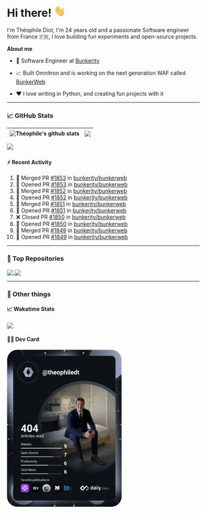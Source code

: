 # Hi there! <img src="./wave.gif" width="30px" height="30px" />

I'm Théophile Diot, I'm 24 years old and a passionate Software engineer from France 🇫🇷, I love building fun experiments and open-source projects.

**About me**

- 💼 Software Engineer at [Bunkerity](https://www.bunkerity.com/)

- 📈 Built Omnitron and is working on the next generation WAF called [BunkerWeb](https://www.bunkerweb.io)

- ❤️ I love writing in Python, and creating fun projects with it

---

### 📈 GitHub Stats

| <img align="center" src="https://github-readme-stats.vercel.app/api?username=TheophileDiot&show_icons=true&include_all_commits=true&theme=algolia&hide_border=true&rank_icon=github" alt="Théophile's github stats" /> | <img align="center" src="https://github-readme-stats.vercel.app/api/top-langs/?username=TheophileDiot&layout=compact&theme=algolia&hide_border=true" /> |
| ---------------------------------------------------------------------------------------------------------------------------------------------------------------------------------------------------------------------- | ------------------------------------------------------------------------------------------------------------------------------------------------------- |

![](https://github-readme-activity-graph.vercel.app/graph?username=TheophileDiot&theme=tokyo-night)

#### :zap: Recent Activity

<!--START_SECTION:activity-->
1. 🎉 Merged PR [#1853](https://github.com/bunkerity/bunkerweb/pull/1853) in [bunkerity/bunkerweb](https://github.com/bunkerity/bunkerweb)
2. 💪 Opened PR [#1853](https://github.com/bunkerity/bunkerweb/pull/1853) in [bunkerity/bunkerweb](https://github.com/bunkerity/bunkerweb)
3. 🎉 Merged PR [#1852](https://github.com/bunkerity/bunkerweb/pull/1852) in [bunkerity/bunkerweb](https://github.com/bunkerity/bunkerweb)
4. 💪 Opened PR [#1852](https://github.com/bunkerity/bunkerweb/pull/1852) in [bunkerity/bunkerweb](https://github.com/bunkerity/bunkerweb)
5. 🎉 Merged PR [#1851](https://github.com/bunkerity/bunkerweb/pull/1851) in [bunkerity/bunkerweb](https://github.com/bunkerity/bunkerweb)
6. 💪 Opened PR [#1851](https://github.com/bunkerity/bunkerweb/pull/1851) in [bunkerity/bunkerweb](https://github.com/bunkerity/bunkerweb)
7. ❌ Closed PR [#1850](https://github.com/bunkerity/bunkerweb/pull/1850) in [bunkerity/bunkerweb](https://github.com/bunkerity/bunkerweb)
8. 💪 Opened PR [#1850](https://github.com/bunkerity/bunkerweb/pull/1850) in [bunkerity/bunkerweb](https://github.com/bunkerity/bunkerweb)
9. 🎉 Merged PR [#1849](https://github.com/bunkerity/bunkerweb/pull/1849) in [bunkerity/bunkerweb](https://github.com/bunkerity/bunkerweb)
10. 💪 Opened PR [#1849](https://github.com/bunkerity/bunkerweb/pull/1849) in [bunkerity/bunkerweb](https://github.com/bunkerity/bunkerweb)
<!--END_SECTION:activity-->

---

### 🔧 Top Repositories

<a href="https://github.com/bunkerity/bunkerweb">
  <img align="center" src="https://github-readme-stats.vercel.app/api/pin/?username=Bunkerity&repo=bunkerweb&theme=algolia" />
</a>
<a href="https://github.com/TheophileDiot/Omnitron">
  <img align="center" src="https://github-readme-stats.vercel.app/api/pin/?username=TheophileDiot&repo=Omnitron&theme=algolia" />
</a>

---

### 🎉 Other things

#### 📈 Wakatime Stats

<a href="https://wakatime.com/@theophile_bunkerity">
  <img align="center" src="https://github-readme-stats.vercel.app/api/wakatime?username=3aa5ce41-c253-43d9-8441-a721e446a45f&layout=compact&theme=algolia" />
</a>

#### 👨‍💻 Dev Card

<a href="https://app.daily.dev/TheophileDt">
  <img src="./devcard.svg" width="300" alt="Théophile Diot's Dev Card"/>
</a>
